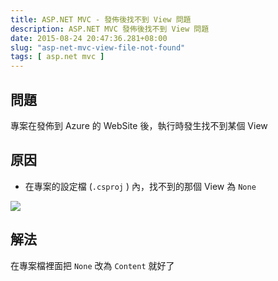 ```yaml
---
title: ASP.NET MVC - 發佈後找不到 View 問題
description: ASP.NET MVC 發佈後找不到 View 問題
date: 2015-08-24 20:47:36.281+08:00
slug: "asp-net-mvc-view-file-not-found"
tags: [ asp.net mvc ]
---
```


## 問題

專案在發佈到 Azure 的 WebSite 後，執行時發生找不到某個 View

## 原因

- 在專案的設定檔 (`.csproj` ) 內，找不到的那個 View 為 `None`

![](/images/404.webp)

## 解法

在專案檔裡面把 `None` 改為 `Content` 就好了